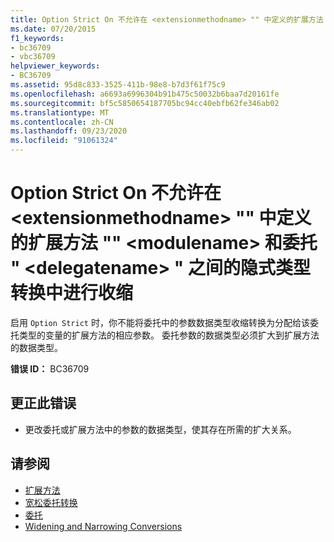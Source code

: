 ```yaml
---
title: Option Strict On 不允许在 <extensionmethodname> "" 中定义的扩展方法 "" <modulename> 和委托 " <delegatename> " 之间的隐式类型转换中进行收缩
ms.date: 07/20/2015
f1_keywords:
- bc36709
- vbc36709
helpviewer_keywords:
- BC36709
ms.assetid: 95d8c833-3525-411b-98e8-b7d3f61f75c9
ms.openlocfilehash: a6693a6996304b91b475c50032b6baa7d20161fe
ms.sourcegitcommit: bf5c5850654187705bc94cc40ebfb62fe346ab02
ms.translationtype: MT
ms.contentlocale: zh-CN
ms.lasthandoff: 09/23/2020
ms.locfileid: "91061324"
---
```

# <a name="option-strict-on-does-not-allow-narrowing-in-implicit-type-conversions-between-extension-method-extensionmethodname-defined-in-modulename-and-delegate-delegatename"></a>Option Strict On 不允许在 \<extensionmethodname> "" 中定义的扩展方法 "" \<modulename> 和委托 " \<delegatename> " 之间的隐式类型转换中进行收缩

启用 `Option Strict` 时，你不能将委托中的参数数据类型收缩转换为分配给该委托类型的变量的扩展方法的相应参数。 委托参数的数据类型必须扩大到扩展方法的数据类型。  
  
 **错误 ID：** BC36709  
  
## <a name="to-correct-this-error"></a>更正此错误  
  
- 更改委托或扩展方法中的参数的数据类型，使其存在所需的扩大关系。  
  
## <a name="see-also"></a>请参阅

- [扩展方法](../programming-guide/language-features/procedures/extension-methods.md)
- [宽松委托转换](../programming-guide/language-features/delegates/relaxed-delegate-conversion.md)
- [委托](../programming-guide/language-features/delegates/index.md)
- [Widening and Narrowing Conversions](../programming-guide/language-features/data-types/widening-and-narrowing-conversions.md)
